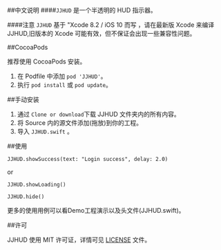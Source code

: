 
##中文说明
####`JJHUD` 是一个半透明的 HUD 指示器。

####注意
`JJHUD` 基于 "Xcode 8.2 / iOS 10 而写 ，请在最新版 Xcode 来编译JJHUD,旧版本的 Xcode 可能有效，但不保证会出现一些兼容性问题。

##CocoaPods

推荐使用 CocoaPods 安装。

1. 在 Podfile 中添加 `pod 'JJHUD'`。
2. 执行 `pod install` 或 `pod update`。

##手动安装
1. 通过 `Clone or download`下载 JJHUD 文件夹内的所有内容。
2. 将 Source 内的源文件添加(拖放)到你的工程。
3. 导入 `JJHUD.swift` 。

##使用

```
JJHUD.showSuccess(text: "Login success", delay: 2.0)
```

or

```
JJHUD.showLoading()

JJHUD.hide() 
```

更多的使用用例可以看Demo工程演示以及头文件(JJHUD.swift)。

##许可

JJHUD 使用 MIT 许可证，详情可见 [LICENSE](LICENSE) 文件。
